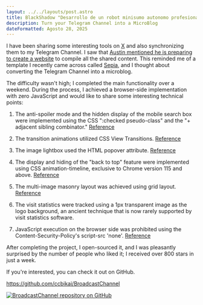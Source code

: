 ```yaml
---
layout: ../../layouts/post.astro
title: BlackShadow "Desarrollo de un robot minisumo autonomo profesional"
description: Turn your Telegram Channel into a MicroBlog
dateFormatted: Agosto 28, 2025
---
```


I have been sharing some interesting tools on [X](https://x.com/0xKaibi) and also synchronizing them to my Telegram Channel. I saw that [Austin mentioned he is preparing to create a website](https://x.com/austinit/status/1817832660758081651) to compile all the shared content. This reminded me of a template I recently came across called [Sepia](https://github.com/Planetable/SiteTemplateSepia), and I thought about converting the Telegram Channel into a microblog.

The difficulty wasn't high; I completed the main functionality over a weekend. During the process, I achieved a browser-side implementation with zero JavaScript and would like to share some interesting technical points:

1. The anti-spoiler mode and the hidden display of the mobile search box were implemented using the CSS ":checked pseudo-class" and the "+ adjacent sibling combinator." [Reference](https://www.tpisoftware.com/tpu/articleDetails/2744)

2. The transition animations utilized CSS View Transitions. [Reference](https://liruifengv.com/posts/zero-js-view-transitions/)

3. The image lightbox used the HTML popover attribute. [Reference](https://developer.mozilla.org/zh-CN/docs/Web/HTML/Global_attributes/popover)

4. The display and hiding of the "back to top" feature were implemented using CSS animation-timeline, exclusive to Chrome version 115 and above. [Reference](https://developer.mozilla.org/zh-CN/docs/Web/CSS/animation-timeline/view)

5. The multi-image masonry layout was achieved using grid layout. [Reference](https://www.smashingmagazine.com/native-css-masonry-layout-css-grid/)

6. The visit statistics were tracked using a 1px transparent image as the logo background, an ancient technique that is now rarely supported by visit statistics software.

7. JavaScript execution on the browser side was prohibited using the Content-Security-Policy's script-src 'none'. [Reference](https://developer.mozilla.org/zh-CN/docs/Web/HTTP/Headers/Content-Security-Policy/script-src)

After completing the project, I open-sourced it, and I was pleasantly surprised by the number of people who liked it; I received over 800 stars in just a week.

If you're interested, you can check it out on GitHub.

<https://github.com/ccbikai/BroadcastChannel>

[![BroadcastChannel repository on GitHub](https://github.html.zone/ccbikai/BroadcastChannel)](https://github.com/ccbikai/BroadcastChannel)
